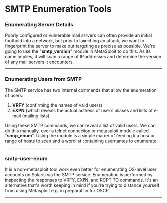 # SMTP Enumeration Tools

### Enumerating Server Details

Poorly configured or vulnerable mail servers can often provide an initial foothold into a network, but prior to launching an attack, we want to fingerprint the server to make our targeting as precise as possible. We're going to use the "**smtp\_version**" module in MetaSploit to do this. As its name implies, it will scan a range of IP addresses and determine the version of any mail servers it encounters.

***

### Enumerating Users from SMTP

The SMTP service has two internal commands that allow the enumeration of users:

1. **VRFY** (confirming the names of valid users)
2. **EXPN** (which reveals the actual address of user’s aliases and lists of e-mail (mailing lists)

Using these SMTP commands, we can reveal a list of valid users. We can do this manually, over a telnet connection or metasploit module called "**smtp\_enum**". Using the module is a simple matter of feeding it a host or range of hosts to scan and a wordlist containing usernames to enumerate.

***

### smtp-user-enum

It is a non-metasploit tool work even better for enumerating OS-level user accounts on Solaris via the SMTP service. Enumeration is performed by inspecting the responses to VRFY, EXPN, and RCPT TO commands. It's an alternative that's worth keeping in mind if you're trying to distance yourself from using Metasploit e.g. in preparation for OSCP.

***
